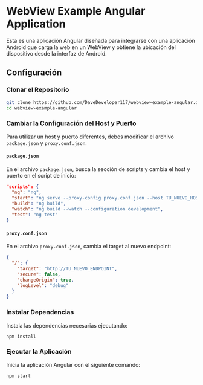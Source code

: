 
# WebView Example Angular Application 
Esta es una aplicación Angular diseñada para integrarse con una aplicación Android que carga la web en un WebView y obtiene la ubicación del dispositivo desde la interfaz de Android. 
## Configuración 
### Clonar el Repositorio 
```sh 
git clone https://github.com/DaveDeveloper117/webview-example-angular.git
cd webview-example-angular
```
### Cambiar la Configuración del Host y Puerto

Para utilizar un host y puerto diferentes, debes modificar el archivo `package.json` y `proxy.conf.json`.

#### `package.json`

En el archivo `package.json`, busca la sección de scripts y cambia el host y puerto en el script de inicio:
```json
"scripts": {
  "ng": "ng",
  "start": "ng serve --proxy-config proxy.conf.json --host TU_NUEVO_HOST --port NUEVO_PUERTO",
  "build": "ng build",
  "watch": "ng build --watch --configuration development",
  "test": "ng test"
}
```
#### `proxy.conf.json`

En el archivo `proxy.conf.json`, cambia el target al nuevo endpoint:

```json
{
  "/": {
    "target": "http://TU_NUEVO_ENDPOINT",
    "secure": false,
    "changeOrigin": true,
    "logLevel": "debug"
  }
}
```
### Instalar Dependencias

Instala las dependencias necesarias ejecutando:
```npm
npm install
```
### Ejecutar la Aplicación

Inicia la aplicación Angular con el siguiente comando:

```npm
npm start
```



